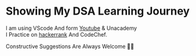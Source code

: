 # Showing My DSA Learning Journey

I am using VScode And form [Youtube](https://www.youtube.com/playlist?list=PLfqMhTWNBTe0b2nM6JHVCnAkhQRGiZMSJ) & Unacademy
</br>
I Practice on [hackerrank](https://www.hackerrank.com/dhimana862) And CodeChef.

Constructive Suggestions Are Always Welcome 🙋‍♂️
